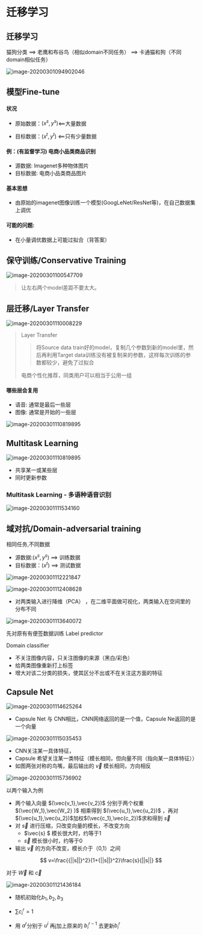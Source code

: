 # 迁移学习

## 迁移学习

猫狗分类 ==> 老鹰和布谷鸟（相似domain不同任务） ==> 卡通猫和狗（不同domain相似任务）

![image-20200301094902046](D:\Deep_Learning_PyTorch\docs\image\image-20200301094902046.png)

## 模型Fine-tune

#### 状况

* 原始数据：$(x^s,y^s)$<==大量数据

* 目标数据：$(x^t,y^t)$ <==只有少量数据

#### 例：(有监督学习) 电商小品类商品识别

* 源数据: Imagenet多种物体图片
* 目标数据: 电商小品类商品图片

#### 基本思想

* 由原始的imagenet图像训练一个模型(GoogLeNet/ResNet等)，在自己数据集上调优

#### 可能的问题:

* 在小量调优数据上可能过拟合（背答案）

## 保守训练/Conservative Training

![image-20200301100547709](D:\Deep_Learning_PyTorch\docs\image\image-20200301100547709.png)

> 让左右两个model差距不要太大。

## 层迁移/Layer Transfer

![image-20200301110008229](D:\Deep_Learning_PyTorch\docs\image\image-20200301105707662.png)

> Layer Transfer
>
> > 将Source data train好的model，复制几个参数到新的model里，然后再利用Target data训练没有被复制来的参数，这样每次训练的参数都较少，避免了过拟合
>
> 电商个性化推荐，同类用户可以相当于公用一组

#### 哪些层会复用

*  语音: 通常是最后一些层
*  图像: 通常是开始的一些层

![image-20200301110819895](D:\Deep_Learning_PyTorch\docs\image\image-20200301110819895.png)

## Multitask Learning

![image-20200301110819895](D:\Deep_Learning_PyTorch\docs\image\image-20200301110819899.png)

* 共享某一或某些层
* 同时更新参数

### Multitask Learning - 多语种语音识别

![image-20200301111534160](D:\Deep_Learning_PyTorch\docs\image\image-20200301111534160.png)

## 域对抗/Domain-adversarial training

相同任务,不同数据

* 源数据:$(x^s,y^s)$ ==> 训练数据
* 目标数据：$(x^t)$ ==> 测试数据

![image-20200301112221847](D:\Deep_Learning_PyTorch\docs\image\image-20200301112221847.png)

![image-20200301112408628](D:\Deep_Learning_PyTorch\docs\image\image-20200301112408628.png)

* 对两类输入进行降维（PCA） ，在二维平面做可视化，两类输入在空间里的分布不同

![image-20200301113640072](D:\Deep_Learning_PyTorch\docs\image\image-20200301113640072.png)

先对原有有便签数据训练 Label predictor

Domain classifier

* 不关注图像内容，只关注图像的来源（黑白/彩色）
* 给两类图像重新打上标签
* 增大对该二分类的损失，使其区分不出或不在关注这方面的特征

## Capsule Net

![image-20200301114625264](D:\Deep_Learning_PyTorch\docs\image\image-20200301114625264.png)

* Capsule Net 与 CNN相比，CNN网络返回的是一个值，Capsule Ne返回的是一个向量

<img src="D:\Deep_Learning_PyTorch\docs\image\image-20200301115035453.png" alt="image-20200301115035453"  />

* CNN关注某一具体特征，
* Capsule 希望关注某一类特征（模长相同，但向量不同（指向某一具体特征））
* 如图两张对称的鸟嘴，最后输出的 $\vec v$ 模长相同，方向相反

![image-20200301115736902](D:\Deep_Learning_PyTorch\docs\image\image-20200301115736902.png)

以两个输入为例

* 两个输入向量 $(\vec{v_1},\vec{v_2})$ 分别于两个权重 $(\vec{W_1},\vec{W_2}
  )$ 相乘得到 $(\vec{u_1},\vec{u_2})$ ，再对$(\vec{u_1},\vec{u_2})$加权$(\vec{c_1},\vec{c_2})$求和得到 $\vec{s}$ 
* 对 $\vec{s}$ 进行压缩，只改变向量的模长，不改变方向
  * $\vec{s} $ 模长很大时，约等于1
  * $\vec{s}$ 模长很小时，约等于0
* 输出 $\vec{v}$ 的方向不改变，模长介于（0,1）之间

$$
v=\frac{{||s||}^2}{1+{||s||}^2}\frac{s}{||s||}
$$

对于 $\vec{W}$ 和 $\vec{c}$ 

![image-20200301121436184](D:\Deep_Learning_PyTorch\docs\image\image-20200301121436184.png)

* 随机初始化$b_1,b_2,b_3$
* $\sum c_i^r=1$

* 用 $a^r$分别于 $u^i$ 再j加上原来的 $b_i^{r-1}$ 去更新$b_i^r$

 